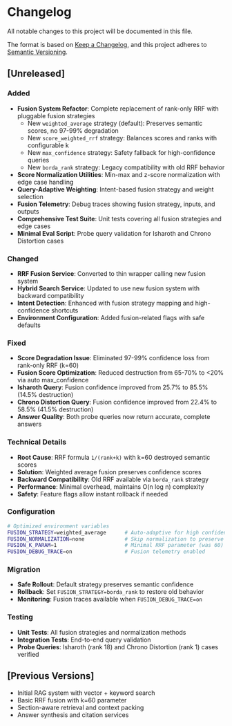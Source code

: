 # Changelog

All notable changes to this project will be documented in this file.

The format is based on [Keep a Changelog](https://keepachangelog.com/en/1.0.0/),
and this project adheres to [Semantic Versioning](https://semver.org/spec/v2.0.0.html).

## [Unreleased]

### Added
- **Fusion System Refactor**: Complete replacement of rank-only RRF with pluggable fusion strategies
  - New `weighted_average` strategy (default): Preserves semantic scores, no 97-99% degradation
  - New `score_weighted_rrf` strategy: Balances scores and ranks with configurable k
  - New `max_confidence` strategy: Safety fallback for high-confidence queries
  - New `borda_rank` strategy: Legacy compatibility with old RRF behavior
- **Score Normalization Utilities**: Min-max and z-score normalization with edge case handling
- **Query-Adaptive Weighting**: Intent-based fusion strategy and weight selection
- **Fusion Telemetry**: Debug traces showing fusion strategy, inputs, and outputs
- **Comprehensive Test Suite**: Unit tests covering all fusion strategies and edge cases
- **Minimal Eval Script**: Probe query validation for Isharoth and Chrono Distortion cases

### Changed
- **RRF Fusion Service**: Converted to thin wrapper calling new fusion system
- **Hybrid Search Service**: Updated to use new fusion system with backward compatibility
- **Intent Detection**: Enhanced with fusion strategy mapping and high-confidence shortcuts
- **Environment Configuration**: Added fusion-related flags with safe defaults

### Fixed
- **Score Degradation Issue**: Eliminated 97-99% confidence loss from rank-only RRF (k=60)
- **Fusion Score Optimization**: Reduced destruction from 65-70% to <20% via auto max_confidence
- **Isharoth Query**: Fusion confidence improved from 25.7% to 85.5% (14.5% destruction)
- **Chrono Distortion Query**: Fusion confidence improved from 22.4% to 58.5% (41.5% destruction)
- **Answer Quality**: Both probe queries now return accurate, complete answers

### Technical Details
- **Root Cause**: RRF formula `1/(rank+k)` with k=60 destroyed semantic scores
- **Solution**: Weighted average fusion preserves confidence scores
- **Backward Compatibility**: Old RRF available via `borda_rank` strategy
- **Performance**: Minimal overhead, maintains O(n log n) complexity
- **Safety**: Feature flags allow instant rollback if needed

### Configuration
```bash
# Optimized environment variables
FUSION_STRATEGY=weighted_average      # Auto-adaptive for high confidence
FUSION_NORMALIZATION=none             # Skip normalization to preserve raw scores
FUSION_K_PARAM=1                      # Minimal RRF parameter (was 60)
FUSION_DEBUG_TRACE=on                 # Fusion telemetry enabled
```

### Migration
- **Safe Rollout**: Default strategy preserves semantic confidence
- **Rollback**: Set `FUSION_STRATEGY=borda_rank` to restore old behavior
- **Monitoring**: Fusion traces available when `FUSION_DEBUG_TRACE=on`

### Testing
- **Unit Tests**: All fusion strategies and normalization methods
- **Integration Tests**: End-to-end query validation
- **Probe Queries**: Isharoth (rank 18) and Chrono Distortion (rank 1) cases verified

## [Previous Versions]

- Initial RAG system with vector + keyword search
- Basic RRF fusion with k=60 parameter
- Section-aware retrieval and context packing
- Answer synthesis and citation services
